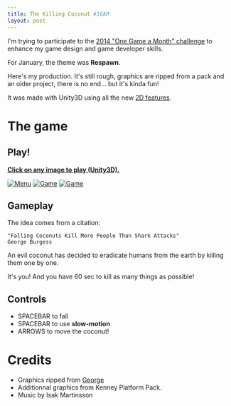 ```yaml
---
title: The Killing Coconut #1GAM
layout: post
---
```


I'm trying to participate to the [2014 "One Game a Month" challenge](http://onegameamonth.com) to enhance my game design and game developer skills.

For January, the theme was **Respawn**.

Here's my production. It's still rough, graphics are ripped from a pack and an older project, there is no end... but it's kinda fun!

It was made with Unity3D using all the new [2D features](http://pixelnest.io/tutorials/2d-game-unity/).

# The game

## Play!

**[Click on any image to play (Unity3D).][game_link]**

[ ![Menu][menu]][game_link]
[ ![Game][game1]][game_link]
[ ![Game][game2]][game_link]

## Gameplay

The idea comes from a citation:

````
"Falling Coconuts Kill More People Than Shark Attacks"
George Burgess
````

An evil coconut has decided to eradicate humans from the earth by killing them one by one.

It's you! And you have 60 sec to kill as many things as possible!

## Controls

* SPACEBAR to fall
* SPACEBAR to use **slow-motion**
* ARROWS to move the coconut!

# Credits

* Graphics ripped from [George](http://pixelnest.io/work/george)
* Additionnal graphics from Kenney Platform Pack.
* Music by Isak Martinsson

[menu]: {{site.url}}/work/1gam-respawn/menu.png
[game1]: {{site.url}}/work/1gam-respawn/game1.png
[game2]: {{site.url}}/work/1gam-respawn/game2.png
[game_link]: {{site.url}}/work/1gam-respawn/TheKillingCoconut.html



